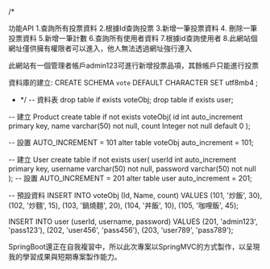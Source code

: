 /*


功能API
1.查詢所有投票資料
2.根據Id查詢投票
3.新增一筆投票資料
4. 刪除一筆投票資料
5.新增一筆計數
6.查詢所有使用者資料
7.根據id查詢使用者
8.此網站個網址僅供擁有權限者可以進入，他人無法透過網址強行連入

此網站有一個管理者帳戶admin123可進行新增投票品項，其餘帳戶只能進行投票


資料庫的建立: CREATE SCHEMA `vote` DEFAULT CHARACTER SET utf8mb4 ;

 * */
-- 資料表
drop table if exists voteObj;
drop table if exists user;

-- 建立 Product
create table if not exists voteObj(
	id int auto_increment primary key,
    name varchar(50) not null,
    count Integer not null default 0
);

-- 設置 AUTO_INCREMENT = 101
alter table voteObj auto_increment = 101;

-- 建立 User
create table if not exists user(
	userId int auto_increment primary key,
    username varchar(50) not null,
    password varchar(50) not null
);
-- 設置 AUTO_INCREMENT = 201
alter table user auto_increment = 201;



-- 預設資料
INSERT INTO voteObj (Id, Name, count) VALUES
(101, '炒飯', 30),
(102, '炒麵', 15),
(103, '鍋燒麵', 20),
(104, '丼飯', 10),
(105, '咖哩飯', 45);

INSERT INTO user (userId, username, password) VALUES
(201, 'admin123', 'pass123'),
(202, 'user456', 'pass456'),
(203, 'user789', 'pass789');

SpringBoot還正在自我複習中，所以此次專案以SpringMVC的方式製作，以呈現我的學習成果與短期專案製作能力。
